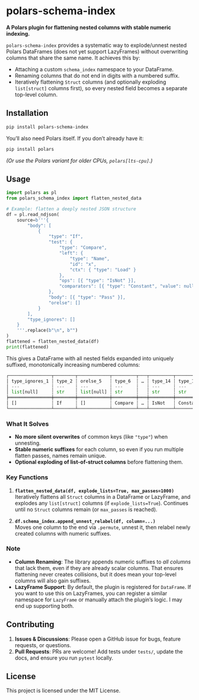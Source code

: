 # polars-schema-index

**A Polars plugin for flattening nested columns with stable numeric indexing.**

`polars-schema-index` provides a systematic way to explode/unnest nested Polars DataFrames (does not yet support LazyFrames) without overwriting columns that share the same name. It achieves this by:

- Attaching a custom `schema_index` namespace to your DataFrame.  
- Renaming columns that do not end in digits with a numbered suffix.  
- Iteratively flattening `Struct` columns (and optionally exploding `list[struct]` columns first), so every nested field becomes a separate top-level column.  

## Installation

```bash
pip install polars-schema-index
```

You’ll also need Polars itself. If you don’t already have it:

```bash
pip install polars
```

*(Or use the Polars variant for older CPUs, `polars[lts-cpu]`.)*

## Usage

```python
import polars as pl
from polars_schema_index import flatten_nested_data

# Example: flatten a deeply nested JSON structure
df = pl.read_ndjson(
    source=b'''{
        "body": [
            {
                "type": "If",
                "test": {
                    "type": "Compare",
                    "left": {
                        "type": "Name",
                        "id": "x",
                        "ctx": { "type": "Load" }
                    },
                    "ops": [{ "type": "IsNot" }],
                    "comparators": [{ "type": "Constant", "value": null }]
                },
                "body": [{ "type": "Pass" }],
                "orelse": []
            }
        ],
        "type_ignores": []
    }
    '''.replace(b"\n", b"")
)
flattened = flatten_nested_data(df)
print(flattened)
```

This gives a DataFrame with all nested fields expanded into uniquely suffixed, monotonically
increasing numbered columns:

```python
┌────────────────┬────────┬────────────┬─────────┬───┬─────────┬──────────┬──────────┬─────────┐
│ type_ignores_1 ┆ type_2 ┆ orelse_5   ┆ type_6  ┆ … ┆ type_14 ┆ type_15  ┆ value_16 ┆ type_17 │
│ ---            ┆ ---    ┆ ---        ┆ ---     ┆   ┆ ---     ┆ ---      ┆ ---      ┆ ---     │
│ list[null]     ┆ str    ┆ list[null] ┆ str     ┆   ┆ str     ┆ str      ┆ null     ┆ str     │
╞════════════════╪════════╪════════════╪═════════╪═══╪═════════╪══════════╪══════════╪═════════╡
│ []             ┆ If     ┆ []         ┆ Compare ┆ … ┆ IsNot   ┆ Constant ┆ null     ┆ Load    │
└────────────────┴────────┴────────────┴─────────┴───┴─────────┴──────────┴──────────┴─────────┘
```

### What It Solves

- **No more silent overwrites** of common keys (like `"type"`) when unnesting.  
- **Stable numeric suffixes** for each column, so even if you run multiple flatten passes, names remain unique.  
- **Optional exploding of list-of-struct columns** before flattening them.

### Key Functions

1. **`flatten_nested_data(df, explode_lists=True, max_passes=1000)`**  
   Iteratively flattens all `Struct` columns in a DataFrame or LazyFrame, and explodes any `list[struct]` columns (if `explode_lists=True`). Continues until no `Struct` columns remain (or `max_passes` is reached).

2. **`df.schema_index.append_unnest_relabel(df, column=...)`**  
   Moves one column to the end via `.permute`, unnest it, then relabel newly created columns with numeric suffixes.

### Note

- **Column Renaming**: The library appends numeric suffixes to *all columns* that lack them, even if they are already scalar columns. That ensures flattening never creates collisions, but it does mean your top-level columns will also gain suffixes.  
- **LazyFrame Support**: By default, the plugin is registered for `DataFrame`. If you want to use this on LazyFrames, you can register a similar namespace for `LazyFrame` or manually attach the plugin’s logic. I may end up supporting both.

## Contributing

1. **Issues & Discussions**: Please open a GitHub issue for bugs, feature requests, or questions.  
2. **Pull Requests**: PRs are welcome! Add tests under `tests/`, update the docs, and ensure you run `pytest` locally.  

## License

This project is licensed under the MIT License.
